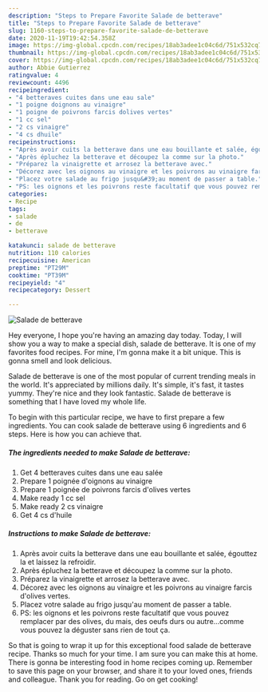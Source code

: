 ```yaml
---
description: "Steps to Prepare Favorite Salade de betterave"
title: "Steps to Prepare Favorite Salade de betterave"
slug: 1160-steps-to-prepare-favorite-salade-de-betterave
date: 2020-11-19T19:42:54.358Z
image: https://img-global.cpcdn.com/recipes/18ab3adee1c04c6d/751x532cq70/salade-de-betterave-photo-principale-de-la-recette.jpg
thumbnail: https://img-global.cpcdn.com/recipes/18ab3adee1c04c6d/751x532cq70/salade-de-betterave-photo-principale-de-la-recette.jpg
cover: https://img-global.cpcdn.com/recipes/18ab3adee1c04c6d/751x532cq70/salade-de-betterave-photo-principale-de-la-recette.jpg
author: Abbie Gutierrez
ratingvalue: 4
reviewcount: 4496
recipeingredient:
- "4 betteraves cuites dans une eau sale"
- "1 poigne doignons au vinaigre"
- "1 poigne de poivrons farcis dolives vertes"
- "1 cc sel"
- "2 cs vinaigre"
- "4 cs dhuile"
recipeinstructions:
- "Après avoir cuits la betterave dans une eau bouillante et salée, égouttez la et laissez la refroidir."
- "Après épluchez la betterave et découpez la comme sur la photo."
- "Préparez la vinaigrette et arrosez la betterave avec."
- "Décorez avec les oignons au vinaigre et les poivrons au vinaigre farcis d&#39;olives vertes."
- "Placez votre salade au frigo jusqu&#39;au moment de passer a table."
- "PS: les oignons et les poivrons reste facultatif que vous pouvez remplacer par des olives, du mais, des oeufs durs ou autre...comme vous pouvez la déguster sans rien de tout ça."
categories:
- Recipe
tags:
- salade
- de
- betterave

katakunci: salade de betterave 
nutrition: 110 calories
recipecuisine: American
preptime: "PT29M"
cooktime: "PT39M"
recipeyield: "4"
recipecategory: Dessert

---
```



![Salade de betterave](https://img-global.cpcdn.com/recipes/18ab3adee1c04c6d/751x532cq70/salade-de-betterave-photo-principale-de-la-recette.jpg)

Hey everyone, I hope you're having an amazing day today. Today, I will show you a way to make a special dish, salade de betterave. It is one of my favorites food recipes. For mine, I'm gonna make it a bit unique. This is gonna smell and look delicious.



Salade de betterave is one of the most popular of current trending meals in the world. It's appreciated by millions daily. It's simple, it's fast, it tastes yummy. They're nice and they look fantastic. Salade de betterave is something that I have loved my whole life.


To begin with this particular recipe, we have to first prepare a few ingredients. You can cook salade de betterave using 6 ingredients and 6 steps. Here is how you can achieve that.

<!--inarticleads1-->

##### The ingredients needed to make Salade de betterave:

1. Get 4 betteraves cuites dans une eau salée
1. Prepare 1 poignée d&#39;oignons au vinaigre
1. Prepare 1 poignée de poivrons farcis d&#39;olives vertes
1. Make ready 1 cc sel
1. Make ready 2 cs vinaigre
1. Get 4 cs d&#39;huile




<!--inarticleads2-->

##### Instructions to make Salade de betterave:

1. Après avoir cuits la betterave dans une eau bouillante et salée, égouttez la et laissez la refroidir.
1. Après épluchez la betterave et découpez la comme sur la photo.
1. Préparez la vinaigrette et arrosez la betterave avec.
1. Décorez avec les oignons au vinaigre et les poivrons au vinaigre farcis d&#39;olives vertes.
1. Placez votre salade au frigo jusqu&#39;au moment de passer a table.
1. PS: les oignons et les poivrons reste facultatif que vous pouvez remplacer par des olives, du mais, des oeufs durs ou autre...comme vous pouvez la déguster sans rien de tout ça.




So that is going to wrap it up for this exceptional food salade de betterave recipe. Thanks so much for your time. I am sure you can make this at home. There is gonna be interesting food in home recipes coming up. Remember to save this page on your browser, and share it to your loved ones, friends and colleague. Thank you for reading. Go on get cooking!

